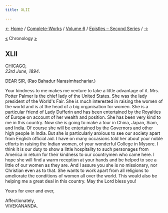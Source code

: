 ```yaml
---
title: XLII

---
```

<div>

[←](041_shashi.htm) [Home](../../../index.htm) /
[Complete-Works](../../complete_works.htm) / [Volume
6](../volume_6_contents.htm) / [Epistles – Second
Series](epistles_second_series_contents.htm) / [→](043_sisters.htm)

  

[«](../../volume_4/writings_prose/our_duty_to_the_masses.htm) Chronology
[»](043_sisters.htm)  

## XLII

CHICAGO,  
*23rd June, 1894*.

DEAR SIR, (Rao Bahadur Narasimhachariar.)

Your kindness to me makes me venture to take a little advantage of it.
Mrs. Potter Palmer is the chief lady of the United States. She was the
lady president of the World's Fair. She is much interested in raising
the women of the world and is at the head of a big organisation for
women. She is a particular friend of Lady Dufferin and has been
entertained by the Royalties of Europe on account of her wealth and
position. She has been very kind to me in this country. Now she is going
to make a tour in China, Japan, Siam, and India. Of course she will be
entertained by the Governors and other high people in India. But she is
particularly anxious to see our society apart from English official aid.
I have on many occasions told her about your noble efforts in raising
the Indian women, of your wonderful College in Mysore. I think it is our
duty to show a little hospitality to such personages from America in
return for their kindness to our countrymen who came here. I hope she
will find a warm reception at your hands and be helped to see a little
of our women as they are. And I assure you she is no missionary, nor
Christian even as to that. She wants to work apart from all religions to
ameliorate the conditions of women all over the world. This would also
be helping me a great deal in this country. May the Lord bless you! 

Yours for ever and ever,

Affectionately,  
VIVEKANANDA.

</div>
